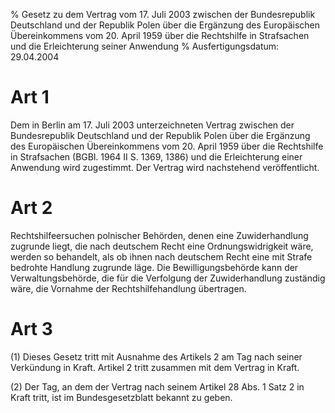 % Gesetz zu dem Vertrag vom 17. Juli 2003 zwischen der Bundesrepublik Deutschland und der Republik Polen über die Ergänzung des Europäischen Übereinkommens vom 20. April 1959 über die Rechtshilfe in Strafsachen und die Erleichterung seiner Anwendung
% Ausfertigungsdatum: 29.04.2004
 
# Art 1

Dem in Berlin am 17. Juli 2003 unterzeichneten Vertrag zwischen der Bundesrepublik Deutschland und der Republik Polen über die Ergänzung des Europäischen Übereinkommens vom 20. April 1959 über die Rechtshilfe in Strafsachen (BGBl. 1964 II S. 1369, 1386) und die Erleichterung einer Anwendung wird zugestimmt. Der Vertrag wird nachstehend veröffentlicht.

# Art 2

Rechtshilfeersuchen polnischer Behörden, denen eine Zuwiderhandlung zugrunde liegt, die nach deutschem Recht eine Ordnungswidrigkeit wäre, werden so behandelt, als ob ihnen nach deutschem Recht eine mit Strafe bedrohte Handlung zugrunde läge. Die Bewilligungsbehörde kann der Verwaltungsbehörde, die für die Verfolgung der Zuwiderhandlung zuständig wäre, die Vornahme der Rechtshilfehandlung übertragen.

# Art 3

(1) Dieses Gesetz tritt mit Ausnahme des Artikels 2 am Tag nach seiner Verkündung in Kraft. Artikel 2 tritt zusammen mit dem Vertrag in Kraft.

(2) Der Tag, an dem der Vertrag nach seinem Artikel 28 Abs. 1 Satz 2 in Kraft tritt, ist im Bundesgesetzblatt bekannt zu geben.
